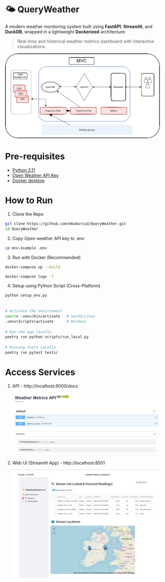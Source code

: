 # 🌤️ QueryWeather

A modern weather monitoring system built using **FastAPI**, **Streamlit**, and **DuckDB**, wrapped in a lightweight **Dockerized** architecture.

> Real-time and historical weather metrics dashboard with interactive visualizations.

![Query Weather Platform](images/QueryWeatherDesign.png "Modern Data Stack!")

# Pre-requisites

- [Python 3.11](https://www.python.org/downloads/)
- [Open Weather API Key](https://home.openweathermap.org/api_keys)
- [Docker desktop](https://docs.docker.com/desktop/setup/install/windows-install/)

# How to Run

1. Clone the Repo

```bash
git clone https://github.com/mkumarsid/QueryWeather.git
cd QueryWeather
```

2. Copy Open weather API key to .env

```bash
cp env.example .env
```

3. Run with Docker (Recommended)

```bash
docker-compose up --build
```

```bash
docker-compose logs -f
```

4. Setup using Python Script (Cross-Platform)

```bash
python setup_env.py


# Activate the environment
source .venv/bin/activate   # macOS/Linux
.venv\Scripts\activate      # Windows

# Run the app locally
poetry run python scripts/run_local.py

# Running tests locally
poetry run pytest tests/
```

# Access Services

1. API - http://localhost:8000/docs

   ![FastAPI](images/fastapi.jpg "FastAPI")

2. Web UI (Streamlit App) - http://localhost:8501

   ![Streamlit App](images/streamlit.jpg "Streamlit App")
